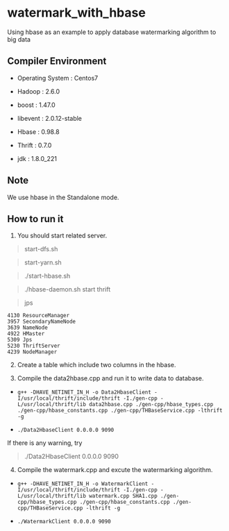 # watermark_with_hbase
Using hbase as an example to apply database watermarking algorithm to big data

## Compiler Environment

* Operating System : Centos7

* Hadoop : 2.6.0

* boost : 1.47.0

* libevent : 2.0.12-stable

* Hbase : 0.98.8

* Thrift : 0.7.0

* jdk : 1.8.0_221

## Note

We use hbase in the Standalone mode.

## How to run it

1. You should start related server.
> start-dfs.sh

> start-yarn.sh

> ./start-hbase.sh

> ./hbase-daemon.sh start thrift

> jps
```
4130 ResourceManager
3957 SecondaryNameNode
3639 NameNode
4922 HMaster
5309 Jps
5230 ThriftServer
4239 NodeManager
```


2. Create a table which include two columns in the hbase.

3. Compile the data2hbase.cpp and run it to write data to database.

* `g++ -DHAVE_NETINET_IN_H -o Data2HbaseClient -I/usr/local/thrift/include/thrift -I./gen-cpp -L/usr/local/thrift/lib data2hbase.cpp ./gen-cpp/hbase_types.cpp ./gen-cpp/hbase_constants.cpp ./gen-cpp/THBaseService.cpp -lthrift -g`

* `./Data2HbaseClient 0.0.0.0 9090`

If there is any warning, try 

> ./Data2HbaseClient 0.0.0.0 9090

4. Compile the watermark.cpp and excute the watermarking algorithm.

* `g++ -DHAVE_NETINET_IN_H -o WatermarkClient -I/usr/local/thrift/include/thrift -I./gen-cpp -L/usr/local/thrift/lib watermark.cpp SHA1.cpp ./gen-cpp/hbase_types.cpp ./gen-cpp/hbase_constants.cpp ./gen-cpp/THBaseService.cpp -lthrift -g`

* `./WatermarkClient 0.0.0.0 9090`


